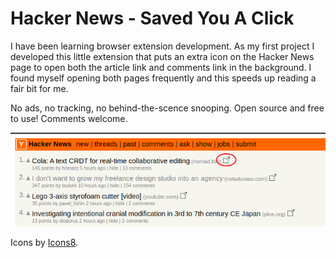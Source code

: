 # Hacker News - Saved You A Click

I have been learning browser extension development. As my first project I developed this little extension that puts an extra icon on the Hacker News page to open both the article link and comments link in the background. I found myself opening both pages frequently and this speeds up reading a fair bit for me.

No ads, no tracking, no behind-the-scence snooping. Open source and free to use! Comments welcome.

![hackernews-savedyouaclick-preview](./images/hnsavedyouaclick.png)

Icons by <a target="_blank" href="https://icons8.com">Icons8</a>.
